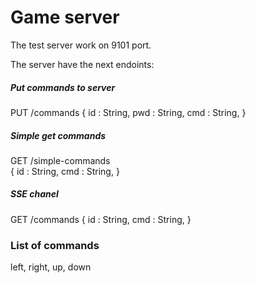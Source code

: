 # Game server

The test server work on 9101 port. 

The server have the next endoints:

##### Put commands to server
PUT /commands
{ 
    id : String,
    pwd : String,
    cmd : String,
}

##### Simple get commands
GET /simple-commands  
{ 
    id : String,
    cmd : String,
}

##### SSE chanel
GET /commands 
{ 
    id : String,
    cmd : String,
}

### List of commands
left, right, up, down
